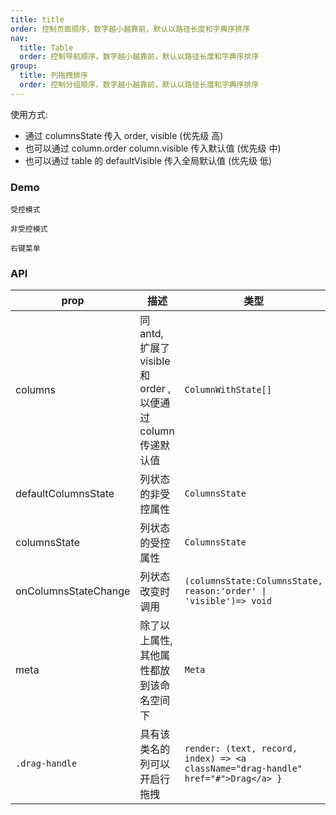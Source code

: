 ```yaml
---
title: title
order: 控制页面顺序，数字越小越靠前，默认以路径长度和字典序排序
nav:
  title: Table
  order: 控制导航顺序，数字越小越靠前，默认以路径长度和字典序排序
group:
  title: 列拖拽排序
  order: 控制分组顺序，数字越小越靠前，默认以路径长度和字典序排序
---
```


使用方式:

- 通过 columnsState 传入 order, visible (优先级 高)
- 也可以通过 column.order column.visible 传入默认值 (优先级 中)
- 也可以通过 table 的 defaultVisible 传入全局默认值 (优先级 低)

### Demo

<code src="./demo/controlled.tsx" description='受控模式用法'>受控模式</code>

<code src="./demo/uncontrolled.tsx">非受控模式</code>

<code src="./demo/contextmenu.tsx">右键菜单</code>

### API

| prop                 | 描述                                                          | 类型                                                                              | 默认值                  |
| -------------------- | ------------------------------------------------------------- | --------------------------------------------------------------------------------- | ----------------------- |
| columns              | 同 antd, 扩展了 visible 和 order , 以便通过 column 传递默认值 | `ColumnWithState[]`                                                               | 无                      |
| defaultColumnsState  | 列状态的非受控属性                                            | `ColumnsState`                                                                    | 无                      |
| columnsState         | 列状态的受控属性                                              | `ColumnsState`                                                                    | 无                      |
| onColumnsStateChange | 列状态改变时调用                                              | `(columnsState:ColumnsState, reason:'order' \| 'visible')=> void`                 | 无                      |
| meta                 | 除了以上属性,其他属性都放到该命名空间下                       | `Meta`                                                                            | `{defaultVisible:true}` |
| `.drag-handle`       | 具有该类名的列可以开启行拖拽                                  | `render: (text, record, index) => <a className="drag-handle" href="#">Drag</a> }` | 无                      |
